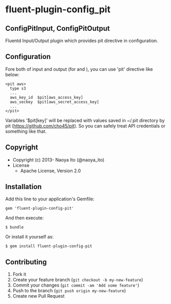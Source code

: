 # fluent-plugin-config_pit

## ConfigPitInput, ConfigPitOutput

Fluentd Input/Output plugin which provides pit directive in configuration.

## Configuration

Fore both of input and output (for <source> and <match>), you can use 'pit' directive like below:

    <pit aws>
      type s3
      ...
      aws_key_id  $pit[aws_access_key]
      aws_seckey  $pit[aws_secret_access_key]
      ...
    </pit>

Variables '$pit[key]' will be replaced with values saved in ~/.pit directory by pit (https://github.com/cho45/pit). So you can safely treat API credentials or something like that.

## Copyright

* Copyright (c) 2013- Naoya Ito (@naoya_ito)
* License
  * Apache License, Version 2.0
  
## Installation

Add this line to your application's Gemfile:

    gem 'fluent-plugin-config-pit'

And then execute:

    $ bundle

Or install it yourself as:

    $ gem install fluent-plugin-config-pit  

## Contributing

1. Fork it
2. Create your feature branch (`git checkout -b my-new-feature`)
3. Commit your changes (`git commit -am 'Add some feature'`)
4. Push to the branch (`git push origin my-new-feature`)
5. Create new Pull Request

